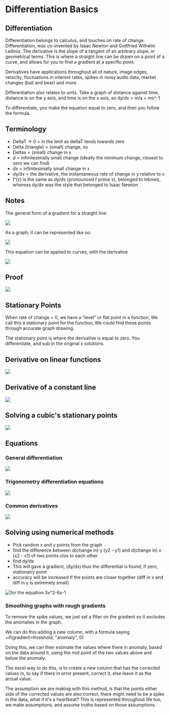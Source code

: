 # Differentiation Basics

## Differentiation

Differentiation belongs to calculus, and touches on rate of change. Differentiation, was co-invented by Isaac Newton and  Gottfried Wilhelm Leibniz. The derivative is the slope of a tangent of an arbitrary slope, in geometrical terms. This is where a straight line can be drawn on a point of a curve, and allows for you to find a gradient at a specific point.

Derivatives have applications throughout all of nature, image edges, velocity, fluctuations in interest rates, spikes in noisy audio data, market changes \(bull and bear\) and more.

Differentiation also relates to units. Take a graph of distance against time, distance is on the y axis, and time is on the x axis, so dy/dx = m/s = ms^-1

To differentiate, you make the equation equal to zero, and then you follow the formula.

## Terminology

* DeltaT -&gt; 0 = in the limit as deltaT tends towards zero
* Delta \(triangle\) = \(small\) change, so
* Deltax = \(small\) change in x
* d = infinitesimally small change \(ideally the minimum change, closest to zero we can find\)
* dx = infinitesimally small change in x
* dy/dx = the derivative, the instantaneous rate of change in y relative to x
* f'\(x\) is the same as dy/dx \(pronounced f prime x\), belonged to lebneiz, whereas dy/dx was the style that belonged to Isaac Newton

## Notes

The general form of a gradient for a straight line:

![](../../../../.gitbook/assets/image%20%2855%29.png)

As a graph, it can be represented like so:

![](../../../../.gitbook/assets/image%20%2854%29.png)

This equation can be applied to curves, with the derivative

![](../../../../.gitbook/assets/image%20%2860%29.png)

## Proof

![](../../../../.gitbook/assets/image%20%2853%29.png)

## Stationary Points

When rate of change = 0, we have a “level” or flat point in a function​, We call this a stationary point for the function​, We could find these points through accurate graph drawing.

The stationary point is where the derivative is equal to zero. You differentiate, and sub in the original x solutions.

## Derivative on linear functions

![](../../../../.gitbook/assets/image%20%2858%29.png)

## Derivative of a constant line

![](../../../../.gitbook/assets/image%20%2856%29.png)

## Solving a cubic's stationary points

![](../../../../.gitbook/assets/image%20%2859%29.png)

## Equations

### General differentiation

![](../../../../.gitbook/assets/image%20%2851%29.png)



### Trigonometry differentiation equations

![](../../../../.gitbook/assets/image%20%2852%29.png)

### Common derivatives

![](../../../../.gitbook/assets/image%20%2848%29.png)

## Solving using numerical methods

* Pick random x and y points from the graph
* find the difference between d\(change in\) y \(y2 - y1\) and d\(change in\) x \(x2 - x1\) of two points clos to each other
* find dy/dx
* This will gave a gradient, \(dy/dx\) thus the differential is found, if zero, stationairy point
* accuracy will be increased if the points are closer together \(diff in x and diff in y is extremely small\)

![for the equation 3x^2-6x-1](../../../../.gitbook/assets/image%20%2861%29.png)

### Smoothing graphs with rough gradients

To remove the spike values, we just set a filter on the gradient so it excludes the anomalies in the graph.

We can do this adding a new column, with a formula saying =if\(gradient&gt;threshold, "anomaly", 0\)

Doing this, we can then estimate the values where there in anomaly, based on the data around it, using the mid point of the two values above and below the anomaly.

The excel way to do this, is to create a new column that has the corrected values in, to say if there in error present, correct it, else leave it as the actual value.

The assumption we are making with this method, is that the points either side of the corrected values are also correct, there might need to be a spike in the data, what if it's a heartbeat? This is represented throughout life too, we make assumptions, and assume truths based on those assumptions.



